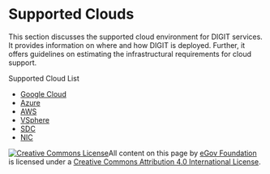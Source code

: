 # Supported Clouds

This section discusses the supported cloud environment for DIGIT services. It provides information on where and how DIGIT is deployed. Further, it offers guidelines on estimating the infrastructural requirements for cloud support.

Supported Cloud List

* [Google Cloud](google-cloud-platform.md)
* [Azure](azure.md)
* [AWS](infra-provisioning-aws.md)
* [VSphere](vsphere.md)
* [SDC](sdc-state-data-center.md)
* [NIC](nic-national-informatica-cloud.md)

[![Creative Commons License](https://i.creativecommons.org/l/by/4.0/80x15.png)​](http://creativecommons.org/licenses/by/4.0/)All content on this page by [eGov Foundation](https://egov.org.in/) is licensed under a [Creative Commons Attribution 4.0 International License](http://creativecommons.org/licenses/by/4.0/).

